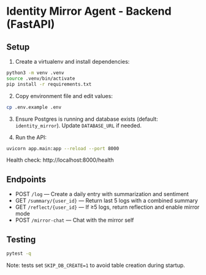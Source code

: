 # Identity Mirror Agent - Backend (FastAPI)

## Setup

1. Create a virtualenv and install dependencies:

```bash
python3 -m venv .venv
source .venv/bin/activate
pip install -r requirements.txt
```

2. Copy environment file and edit values:

```bash
cp .env.example .env
```

3. Ensure Postgres is running and database exists (default: `identity_mirror`). Update `DATABASE_URL` if needed.

4. Run the API:

```bash
uvicorn app.main:app --reload --port 8000
```

Health check: http://localhost:8000/health

## Endpoints

- POST `/log` — Create a daily entry with summarization and sentiment
- GET `/summary/{user_id}` — Return last 5 logs with a combined summary
- GET `/reflect/{user_id}` — If ≥5 logs, return reflection and enable mirror mode
- POST `/mirror-chat` — Chat with the mirror self

## Testing

```bash
pytest -q
```

Note: tests set `SKIP_DB_CREATE=1` to avoid table creation during startup.
